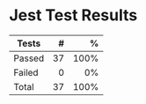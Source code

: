 # Jest Test Results

| Tests  |   # |    % |
| ------ | --: | ---: |
| Passed | 37 | 100% |
| Failed | 0 | 0% |
| Total  | 37 | 100% |